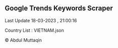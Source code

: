 

## Google Trends Keywords Scraper 
 
Last Update 18-03-2023 , 21:00:16

Country List :
VIETNAM.json



© Abdul Muttaqin 

